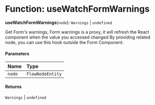 # Function: useWatchFormWarnings

**useWatchFormWarnings**(`node`): `Warnings` | `undefined`

Get Form's warnings, Form warnings is a proxy, it will refresh the React component when the value you accessed changed
By providing related node, you can use this hook outside the Form Component.

#### Parameters

| Name | Type |
| :------ | :------ |
| `node` | `FlowNodeEntity` |

#### Returns

`Warnings` | `undefined`
